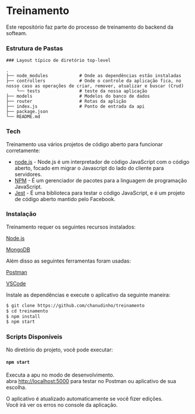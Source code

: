 # Treinamento

Este repositório faz parte do processo de treinamento do backend da softeam.

### Estrutura de Pastas
```
### Layout típico de diretório top-level

.
├── node_modules            # Onde as dependências estão instaladas
├── controllers             # Onde o controle da aplicação fica, no nosso caso as operações de criar, remover, atualizar e buscar (Crud) 
    └── tests               # teste da nossa aplicação
├── models                  # Modelos do banco de dados
├── router                  # Rotas da aplição 
├── index.js                # Ponto de entrada da api
├── package.json
└── README.md

```

### Tech

Treinamento usa vários projetos de código aberto para funcionar corretamente:

* [node.js] - Node.js é um interpretador de código JavaScript com o código aberto, focado em migrar o Javascript do lado do cliente para servidores.
* [NPM] - É um gerenciador de pacotes para a linguagem de programação JavaScript.
* [Jest] - É uma biblioteca para testar o código JavaScript, e é um projeto de código aberto mantido pelo Facebook.

### Instalação

Treinamento requer os seguintes recursos instalados:

[Node.js]

[MongoDB]

Além disso as seguintes ferramentas foram usadas: 

[Postman] 

[VSCode] 

Instale as dependências e execute o aplicativo da seguinte maneira:

```sh
$ git clone https://github.com/chanudinho/treinamento
$ cd treinamento
$ npm install
$ npm start
```

### Scripts Disponíveis

No diretório do projeto, você pode executar:

#### `npm start`

Executa a apu no modo de desenvolvimento.<br>
abra [http://localhost:5000](http://localhost:5000) para testar no Postman ou aplicativo de sua escolha.

O aplicativo é atualizado automaticamente se você fizer edições.<br>
Você irá ver os erros no console da aplicação.

[//]: # (These are reference links used in the body of this note and get stripped out when the markdown processor does its job. There is no need to format nicely because it shouldn't be seen. Thanks SO - http://stackoverflow.com/questions/4823468/store-comments-in-markdown-syntax)


[node.js]: <http://nodejs.org>  
[NPM]: <https://www.npmjs.com/>
[MongoDB]: <https://www.mongodb.com/>
[Udacity Git Commit]: <https://udacity.github.io/git-styleguide/>
[Jest]: <https://jestjs.io/>
[Postman]: <https://www.getpostman.com/>
[VSCode]: <https://code.visualstudio.com/>

